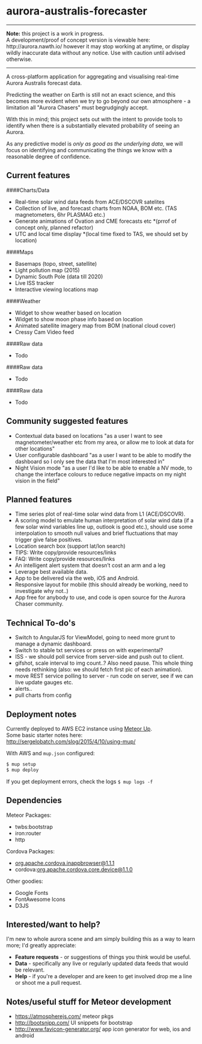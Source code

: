 # aurora-australis-forecaster


------------------------------------------------------------------------------------------------

<p><strong>Note:</strong> this project is a work in progress.<br/>
A development/proof of concept version is viewable here: http://aurora.nawth.io/ however
it may stop working at anytime, or display wildly inaccurate data without any notice. Use with caution until advised otherwise.
</p>

------------------------------------------------------------------------------------------------

A cross-platform application for aggregating and visualising real-time Aurora Australis forecast data.

Predicting the weather on Earth is still not an exact science, and this becomes more evident when we try to 
go beyond our own atmosphere - a limitation all "Aurora Chasers" must begrudgingly accept. 

With this in mind; this project sets out with the intent to provide tools to identify when 
there is a substantially elevated probability of seeing an Aurora.

As any predictive model is _only as good as the underlying data_, we will focus on 
identifying and communicating the things we know with a reasonable degree of confidence.

## Current features

####Charts/Data
- Real-time solar wind data feeds from ACE/DSCOVR satelites
- Collection of live, and forecast charts from NOAA, BOM etc. (TAS magnetometers, 6hr PLASMAG etc.)
- Generate animations of Ovation and CME forecasts etc *(prrof of concept only, planned refactor)
- UTC and local time display *(local time fixed to TAS, we should set by location)

####Maps
- Basemaps (topo, street, satellite)
- Light pollution map (2015)
- Dynamic South Pole (data till 2020)
- Live ISS tracker
- Interactive viewing locations map

####Weather
- Widget to show weather based on location
- Widget to show moon phase info based on location
- Animated satellite imagery map from BOM (national cloud cover)
- Cressy Cam Video feed

####Raw data
- Todo

####Raw data
- Todo

####Raw data
- Todo


## Community suggested features

- Contextual data based on locations "as a user I want to see magnetometer/weather etc from my area, or allow me
to look at data for other locations"
- User configurable dashboard "as a user I want to be able to modify the dashboard so I only see the data 
that I'm most interested in"
- Night Vision mode "as a user I'd like to be able to enable a NV mode, to change the interface colours to reduce 
negative impacts on my night vision in the field"


## Planned features

- Time series plot of real-time solar wind data from L1 (ACE/DSCOVR).
- A scoring model to emulate human interpretation of solar wind data (if a few solar wind variables line up,
	 outlook is good etc.), should use some interpolation to smooth null values and brief fluctuations that 
	 may trigger give false positives.
- Location search box (support lat/lon search)
- TIPS: Write copy/provide resources/links
- FAQ: Write copy/provide resources/links
- An intelligent alert system that doesn’t cost an arm and a leg
- Leverage best available data.
- App to be delivered via the web, iOS and Android.
- Responsive layout for mobile (this should already be working, need to investigate why not..)
- App free for anybody to use, and code is open source for the Aurora Chaser community.


## Technical To-do's

- Switch to AngularJS for ViewModel, going to need more grunt to manage a dynamic dashboard.
- Switch to stable txt services or press on with experimental?
- ISS - we should poll service from server-side and push out to client.
- gifshot, scale interval to img count..? Also need pause. This whole thing needs rethinking (also: we should fetch first pic of each animation).
- move REST service polling to server - run code on server, see if we can live update gauges etc.
- alerts..
- pull charts from config


## Deployment notes
Currently deployed to AWS EC2 instance using <a href="https://github.com/arunoda/meteor-up">Meteor Up</a>.<br/>
Some basic starter notes here: <a href="http://sergelobatch.com/slog/2015/4/10/using-mup/">http://sergelobatch.com/slog/2015/4/10/using-mup/</a>

With AWS and `mup.json` configured:

```bash
$ mup setup 
$ mup deploy
```

If you get deployment errors, check the logs `$ mup logs -f`


## Dependencies

Meteor Packages:

- twbs:bootstrap
- iron:router
- http

Cordova Packages:

- org.apache.cordova.inappbrowser@1.1.1
- cordova:org.apache.cordova.core.device@1.1.0

Other goodies:

- Google Fonts
- FontAwesome Icons
- D3JS


## Interested/want to help?
I'm new to whole aurora scene and am simply building this as a way to learn more; I'd greatly appreciate: 
- <strong>Feature requests</strong> - or suggestions of things you think would be useful.
- <strong>Data</strong> - specifically any live or regularly updated data feeds that would be relevant.
- <strong>Help</strong> - if you're a developer and are keen to get involved drop me a line or shoot me a pull request. 
	

## Notes/useful stuff for Meteor development

- https://atmospherejs.com/ meteor pkgs
- http://bootsnipp.com/ UI snippets for bootstrap
- http://www.favicon-generator.org/ app icon generator for web, ios and android
 
 
